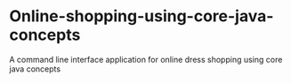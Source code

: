 # Online-shopping-using-core-java-concepts
A command line interface application for online dress shopping using core java concepts
